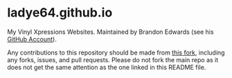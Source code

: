 # ladye64.github.io
My Vinyl Xpressions Websites. Maintained by Brandon Edwards (see his [GitHub Account](https://github.com/bedwards144 "Brandon's GitHub Account")).

Any contributions to this repository should be made from [this fork](https://github.com/bedwards144/ladye64.github.io), including any forks, issues, and pull requests. Please do not fork the main repo as it does not get the same attention as the one linked in this README file.
